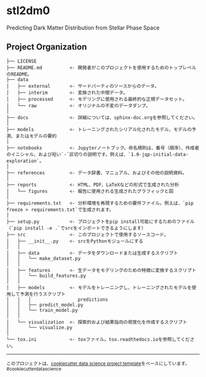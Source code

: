 stl2dm0
==============================

Predicting Dark Matter Distribution from Stellar Phase Space

Project Organization
------------

    ├── LICENSE
    ├── README.md          <- 開発者がこのプロジェクトを使用するためのトップレベルのREADME。
    ├── data
    │   ├── external       <- サードパーティのソースからのデータ。
    │   ├── interim        <- 変換された中間データ。
    │   ├── processed      <- モデリングに使用される最終的な正規データセット。
    │   └── raw            <- オリジナルの不変のデータダンプ。
    │
    ├── docs               <- 詳細については、sphinx-doc.orgを参照してください。
    │
    ├── models             <- トレーニングされたシリアル化されたモデル、モデルの予測、またはモデルの要約
    │
    ├── notebooks          <- Jupyterノートブック。命名規則は、番号（順序）、作成者のイニシャル、および短い`-`区切りの説明です。例えば、`1.0-jqp-initial-data-exploration`。
    │
    ├── references         <- データ辞書、マニュアル、およびその他の説明資料。
    │
    ├── reports            <- HTML、PDF、LaTeXなどの形式で生成された分析
    │   └── figures        <- 報告に使用される生成されたグラフィックと図
    │
    ├── requirements.txt   <- 分析環境を再現するための要件ファイル。例えば、`pip freeze > requirements.txt`で生成されます。
    │
    ├── setup.py           <- プロジェクトをpip install可能にするためのファイル（`pip install -e .`でsrcをインポートできるようにします）
    ├── src                <- このプロジェクトで使用するソースコード。
    │   ├── __init__.py    <- srcをPythonモジュールにする
    │   │
    │   ├── data           <- データをダウンロードまたは生成するスクリプト
    │   │   └── make_dataset.py
    │   │
    │   ├── features       <- 生データをモデリングのための特徴に変換するスクリプト
    │   │   └── build_features.py
    │   │
    │   ├── models         <- モデルをトレーニングし、トレーニングされたモデルを使用して予測を行うスクリプト
    │   │   │                 predictions
    │   │   ├── predict_model.py
    │   │   └── train_model.py
    │   │
    │   └── visualization  <- 探索的および結果指向の視覚化を作成するスクリプト
    │       └── visualize.py
    │
    └── tox.ini            <- toxファイル。tox.readthedocs.ioを参照してください。


--------

<p><small>このプロジェクトは、<a target="_blank" href="https://drivendata.github.io/cookiecutter-data-science/">cookiecutter data science project template</a>をベースにしています。#cookiecutterdatascience</small></p>
